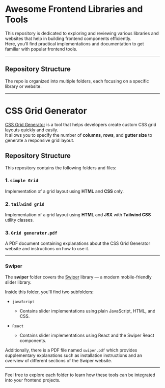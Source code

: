# Awesome Frontend Libraries and Tools

This repository is dedicated to exploring and reviewing various libraries and websites that help in building frontend components efficiently.  
Here, you'll find practical implementations and documentation to get familiar with popular frontend tools.

---

## Repository Structure

The repo is organized into multiple folders, each focusing on a specific library or website.

---

# CSS Grid Generator

[CSS Grid Generator](https://cssgridgenerator.io/) is a tool that helps developers create custom CSS grid layouts quickly and easily.  
It allows you to specify the number of **columns**, **rows**, and **gutter size** to generate a responsive grid layout.

## Repository Structure

This repository contains the following folders and files:

### 1. `simple Grid`
Implementation of a grid layout using **HTML** and **CSS** only.

### 2. `tailwind grid`
Implementation of a grid layout using **HTML** and **JSX** with **Tailwind CSS** utility classes.

### 3. `Grid generator.pdf`
A PDF document containing explanations about the CSS Grid Generator website and instructions on how to use it.

---

### Swiper

The **swiper** folder covers the [Swiper](https://swiperjs.com/) library — a modern mobile-friendly slider library.

Inside this folder, you'll find two subfolders:  

- `javaScript`  
  - Contains slider implementations using plain JavaScript, HTML, and CSS.  

- `React`  
  - Contains slider implementations using React and the Swiper React components.  

Additionally, there is a PDF file named `swiper.pdf` which provides supplementary explanations such as installation instructions and an overview of different sections of the Swiper website.

---

Feel free to explore each folder to learn how these tools can be integrated into your frontend projects.
